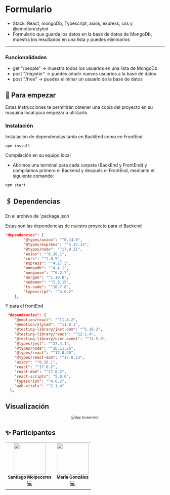 # Formulario
* Stack: React, mongoDb, Typescript, axios, express, css y @emotion/styled
* Formulario que guarda los datos en la base de datos de MongoDb, muestra los resultados en una lista y puedes eliminarlos
-----------------------------------------------------------------
### Funcionalidades
* get "/people" -> muestra todos los usuarios en una lista de MongoDb
* post "/register" -> puedes añadir nuevos usuarios a la base de datos
* post "/free" -> puedes eliminar un usuario de la base de datos

## 🚩 Para empezar
Estas instrucciones te permitirán obtener una copia del proyecto en su maquina local para empezar a utilizarlo.
### Instalación 
Instalación de dependencias tanto en BackEnd como en FrontEnd
```
npm install
```

Compilación en su equipo local
* Abrimos una terminal para cada carpeta (BackEnd y FrontEnd) y compilamos primero el Backend y después el FrontEnd, mediante el siguiente comando:
```
npm start
```

## 🖇 Dependencias
En el archivo de `package.json´

Estas son las dependencias de nuestro proyecto para el Backend

```json
"dependencies": {
        "@types/axios": "^0.14.0",
        "@types/express": "^4.17.13",
        "@types/node": "^17.0.21",
        "axios": "^0.26.1",
        "cors": "^2.8.5",
        "express": "^4.17.3",
        "mongodb": "^4.4.1",
        "mongoose": "^6.2.7",
        "morgan": "^1.10.0",
        "nodemon": "^2.0.15",
        "ts-node": "^10.7.0",
        "typescript": "^4.6.2"
    },
```

Y para el frontEnd

```json 
 "dependencies": {
    "@emotion/react": "^11.8.2",
    "@emotion/styled": "^11.8.1",
    "@testing-library/jest-dom": "^5.16.2",
    "@testing-library/react": "^12.1.4",
    "@testing-library/user-event": "^13.5.0",
    "@types/jest": "^27.4.1",
    "@types/node": "^16.11.26",
    "@types/react": "^17.0.40",
    "@types/react-dom": "^17.0.13",
    "axios": "^0.26.1",
    "react": "^17.0.2",
    "react-dom": "^17.0.2",
    "react-scripts": "5.0.0",
    "typescript": "^4.6.2",
    "web-vitals": "^2.1.4"
  },
```

## Visualización

<div align = "center"><img src="https://github.com/smolpeceresd/FrontEnd_Practica_4/blob/main/img/captura%20form.jpeg" alt="App Screenshot" style="zoom: 70%" /></div>

## ✨ Participantes

<!-- ALL-CONTRIBUTORS-LIST:START - Do not remove or modify this section -->
<!-- prettier-ignore-start -->
<!-- markdownlint-disable -->
<div align = "center">
<table>
  <tr>
    <td align="center"><a href="https://www.linkedin.com/in/santiago-molpeceres-d%C3%ADaz-ab9087211/"><img src="https://avatars.githubusercontent.com/u/54994511?v=4" width="100px;" alt=""/><br /><sub><b>Santiago Molpeceres</b></sub></a><br /><a href="https://github.com/smolpeceresd/Programacion_Internet" title="Code">💻</a></td>
    <td align="center"><a href="https://www.linkedin.com/in/mar%C3%ADa-gonz%C3%A1lez-herrero-56bb21177/"><img src="https://avatars.githubusercontent.com/u/43043718?v=4" width="100px;" alt=""/><br /><sub><b>María González</b></sub></a><br /><a href="https://github.com/mgh99/Programacion_sistemas_Internet" title="Code">💻</a></td>
  </tr>
</table>
</div>
<!-- markdownlint-restore -->
<!-- prettier-ignore-end -->

<!-- ALL-CONTRIBUTORS-LIST:END -->
